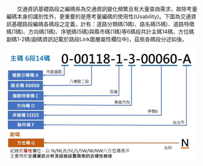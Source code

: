 &emsp;&emsp;交通資訊基礎路段之編碼係為交通資訊變化頻繁且有大量查詢需求，故除考量編碼本身的識別性外，更重要的是應考量編碼的使用性(Usability)。下圖為交通資訊基礎路段編碼各碼段之定義，計有：道路分類碼(1碼)、路名碼(5碼)、道路特徵碼(1碼)、方向碼(1碼)、序號碼(5碼)與縣市碼(1碼)等6碼段共計主碼14碼，方位碼副碼1-2碼(副碼資訊記載於路段Link圖層屬性欄位中)，茲依各碼段分述如後。

![Alt text](009.jpg)

